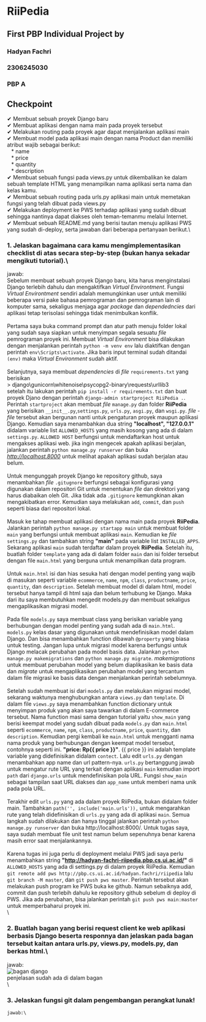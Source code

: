 # RiiPedia
## First PBP Individual Project by
### Hadyan Fachri
### 2306245030
### PBP A

## Checkpoint
✔  Membuat sebuah proyek Django baru\
✔  Membuat aplikasi dengan nama main pada proyek tersebut\
✔  Melakukan routing pada proyek agar dapat menjalankan aplikasi main\
✔  Membuat model pada aplikasi main dengan nama Product dan memiliki atribut wajib sebagai berikut:\
&ensp; * name\
&ensp; * price\
&ensp; * quantity\
&ensp; * description\
✔  Membuat sebuah fungsi pada views.py untuk dikembalikan ke dalam sebuah template HTML yang menampilkan nama aplikasi serta nama dan kelas kamu.\
✔  Membuat sebuah routing pada urls.py aplikasi main untuk memetakan fungsi yang telah dibuat pada views.py\
✔  Melakukan deployment ke PWS terhadap aplikasi yang sudah dibuat sehingga nantinya dapat diakses oleh teman-temanmu melalui Internet.\
✔  Membuat sebuah README.md yang berisi tautan menuju aplikasi PWS yang sudah di-deploy, serta jawaban dari beberapa pertanyaan berikut.\

### 1. Jelaskan bagaimana cara kamu mengimplementasikan checklist di atas secara step-by-step (bukan hanya sekadar mengikuti tutorial).\
jawab:\
    Sebelum membuat sebuah proyek Django baru, kita harus menginstalasi Django terlebih dahulu dan mengaktifkan *Virtual Environtment*. Fungsi *Virtual Environtment* sendiri adalah memungkinkan user untuk memiliki beberapa versi pake bahasa pemrograman dan pemrograman lain di komputer sama, sekaligus menjaga agar *package* dan *dependedncies* dari aplikasi tetap terisolasi sehingga tidak menimbulkan konflik.\
    \
    Pertama saya buka command prompt dan atur path menuju folder lokal yang sudah saya siapkan untuk menyimpan segala sesuatu *file* pemrograman proyek ini. Membuat *Virtual Environment* bisa dilakukan dengan menjalankan perintah `python -m venv env` lalu diaktifkan dengan perintah `env\Scripts\activate`. Jika baris input terminal sudah ditandai `(env)` maka *Virtual Environment* sudah aktif.\
    \
    Selanjutnya, saya membuat *dependencies* di *file* `requirements.txt` yang berisikan\
    > django\gunicorn\whitenoise\psycopg2-binary\requests\urllib3\
    setelah itu lakukan perintah `pip install -r requirements.txt` dan buat proyek Djano dengan perintah `django-admin startproject RiiPedia .`. Perintah `startproject` akan membuat *file* `manage.py` dan folder **RiiPedia** yang berisikan `__init__.py`,`settings.py`, `urls.py`, `asgi.py`, dan `wsgi.py`. *file* - *file* tersebut akan bergunan nanti untuk pengaturan proyek maupun aplikasi Django. Kemudian saya menambahkan dua string **"localhost", "127.0.0.1"** didalam variable list `ALLOWED_HOSTS` yang masih kosong yang ada di dalam `settings.py`. `ALLOWED HOST` berfungsi untuk mendaftarkan host untuk mengakses aplikasi web. jika ingin mengecek apakah aplikasi berjalan, jalankan perintah `python manage.py runserver` dan buka *http://localhost.8000* untuk melihat apakah aplikasi sudah berjalan atau belum.\
    \
    Untuk mengunggah proyek Django ke repository github, saya menambahkan *file* `.gitugnore` berfungsi sebagai konfigurasi yang digunakan dalam repositori Git untuk menentukan *file* dan direktori yang harus diabaikan oleh Git. Jika tidak ada `.gitignore` kemungkinan akan mengakibatkan error. Kemudian saya melakukan `add`, `commit`, dan `push` seperti biasa dari repositori lokal.\
    \
    Masuk ke tahap membuat aplikasi dengan nama main pada proyek **RiiPedia**. Jalankan perintah `python manage.py startapp main` untuk membuat folder `main` yang berfungsi untuk membuat aplikasi `main`. Kemudian ke *file* `settings.py` dan tambahkan string **"main"** pada variable list `INSTALLED_APPS`. Sekarang aplikasi `main` sudah terdaftar dalam proyek **RiiPedia**. Setelah itu, buatlah folder `template` yang ada di dalam folder `main` dan isi folder tersebut dengan file `main.html` yang berguna untuk menampilkan data program.\
    \
    Untuk `main.html` isi dan hias sesuka hati dengan model penting yang wajib di masukan seperti variable `ecommerce`, `name`, `npm`, `class`, `productname`, `price`, `quantity`, dan `description`. Setelah membuat model di dalam html, model tersebut hanya tampil di html saja dan belum terhubung ke Django. Maka dari itu saya membutuhkan mengedit models.py dan membuat sekaligus mengaplikasikan migrasi model.\
    \
    Pada file `models.py` saya membuat class yang berisikan variable yang berhubungan dengan model penting yang sudah ada di `main.html`. `models.py` kelas dasar yang digunakan untuk mendefinisikan model dalam Django. Dan bisa menambahkan function dibawah `@property` yang biasa untuk testing. Jangan lupa untuk migrasi model karena berfungsi untuk Django melacak perubahan pada model basis data. Jalankan `python manage.py makemigrations` dan `python manage.py migrate`. *makemigrations* untuk membuat perubahan model yang belum diaplikasikan ke basis data dan *migrate* untuk mengaplikasikan perubahan model yang tercantum dalam file migrasi ke basis data dengan menjalankan perintah sebelumnya.\
    \
    Setelah sudah membuat isi dari `models.py` dan melakukan migrasi model, sekarang waktunya menghubungkan antara `views.py` dan `template`. Di dalam file `views.py` saya menambahkan function dictionary untuk menyimpan produk yang akan saya tawarkan di dalam E-commerce tersebut. Nama function masi sama dengan tutorial yaitu `show_main` yang berisi keempat model yang sudah dibuat pada `models.py` dan `main.html` seperti `ecommerce`, `name`, `npm`, `class`, `productname`, `price`, `quantity`, dan `description`. Kemudian pergi kembali ke `main.html` untuk mengganti nama nama produk yang berhubungan dengan keempat model tersebut, contohnya seperti ini. **"price: Rp{{ price }}"**. {{ price }} ini adalah template variable yang didefinisikan didalam `contect`. Lalu edit `urls.py` dengan menambahkan app name dan url pattern-nya. `urls.py` bertanggung jawab untuk mengatur rute URL yang terkait dengan aplikasi `main` kemudian import `path` dari `django.urls` untuk mendefinisikan pola URL. Fungsi `show_main` sebagai tampilan saat URL diakses dan `app_name` untuk memberi nama unik pada pola URL.\
    \
    Terakhir edit `urls.py` yang ada dalam proyek RiiPedia, bukan didalam folder main. Tambahkan `path('', include('main.urls')),` untuk mengarahkan rute yang telah didefinisikan di `urls.py` yang ada di aplikasi `main`. Semua langkah sudah dilakukan dan hanya tinggal jalankan perintah `python manage.py runserver` dan buka http://localhost:8000/. Untuk tugas saya, saya sudah membuat file unit test namun belum sepenuhnya benar karena masih error saat menjalankannya.\
    \
    Karena tugas ini juga perlu di deployment melalui PWS jadi saya perlu menambahkan string **"http://hadyan-fachri-riipedia.pbp.cs.ui.ac.id/"** di `ALLOWED_HOSTS` yang ada di settings.py di dalam proyek RiiPedia. Kemudian `git remote add pws http://pbp.cs.ui.ac.id/hadyan.fachri/riipedia` lalu `git branch -M master`, dan `git push pws master`. Perintah tersebut akan melakukan push program ke PWS buka ke github. Namun sebaiknya add, commit dan push terlebih dahulu ke repository github sebelum di deploy di PWS. Jika ada perubahan, bisa jalankan perintah `git push pws main:master` untuk memperbaharui proyek ini.\
    \
### 2. Buatlah bagan yang berisi request client ke web aplikasi berbasis Django beserta responnya dan jelaskan pada bagan tersebut kaitan antara urls.py, views.py, models.py, dan berkas html.\
jawab:\
    ![bagan django](https://github.com/user-attachments/assets/69a62625-cb79-4f12-8211-ae7f132bbad7)\
    penjelasan sudah ada di dalam bagan\
    \
### 3. Jelaskan fungsi git dalam pengembangan perangkat lunak!
    jawab:\

    